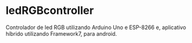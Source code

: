 # ledRGBcontroller
Controlador de led RGB utilizando Arduino Uno e ESP-8266 e, aplicativo híbrido utilizando Framework7, para android.
